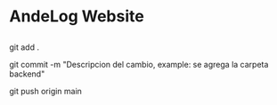 # AndeLog Website

## 

git add . 
                  
git commit -m "Descripcion del cambio, example: se agrega la carpeta backend"

git push origin main
